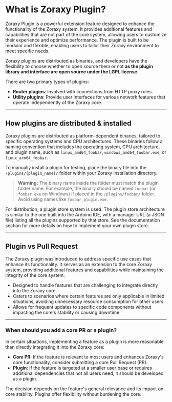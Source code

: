 # What is Zoraxy Plugin?  
Zoraxy Plugin is a powerful extension feature designed to enhance the functionality of the Zoraxy system. It provides additional features and capabilities that are not part of the core system, allowing users to customize their experience and optimize performance. The plugin is built to be modular and flexible, enabling users to tailor their Zoraxy environment to meet specific needs.  

Zoraxy plugins are distributed as binaries, and developers have the flexibility to choose whether to open source them or not **as the plugin library and interface are open source under the LGPL license**.  

There are two primary types of plugins:  
- **Router plugins**: Involved with connections from HTTP proxy rules.  
- **Utility plugins**: Provide user interfaces for various network features that operate independently of the Zoraxy core.  

---  

## How plugins are distributed & installed  
Zoraxy plugins are distributed as platform-dependent binaries, tailored to specific operating systems and CPU architectures. These binaries follow a naming convention that includes the operating system, CPU architecture, and plugin name, such as `linux_amd64_foobar`, `windows_amd64_foobar.exe`, or `linux_arm64_foobar`.  

To manually install a plugin for testing, place the binary file into the `/plugins/{plugin_name}/` folder within your Zoraxy installation directory.  

> **Warning:** The binary name inside the folder must match the plugin folder name. For example, the binary should be named `foobar` (or `foobar.exe` on Windows) if placed in the `/plugins/foobar/` folder. Avoid using names like `foobar_plugin.exe`.  

For distribution, a plugin store system is used. The plugin store architecture is similar to the one built into the Arduino IDE, with a manager URL (a JSON file) listing all the plugins supported by that store. See the documentation section for more details on how to implement your own plugin store.  

---  

## Plugin vs Pull Request  
The Zoraxy plugin was introduced to address specific use cases that enhance its functionality. It serves as an extension to the core Zoraxy system, providing additional features and capabilities while maintaining the integrity of the core system.  

- Designed to handle features that are challenging to integrate directly into the Zoraxy core.  
- Caters to scenarios where certain features are only applicable in limited situations, avoiding unnecessary resource consumption for other users.  
- Allows for frequent updates to specific code components without impacting the core's stability or causing downtime.  

---

### When should you add a core PR or a plugin?  
In certain situations, implementing a feature as a plugin is more reasonable than directly integrating it into the Zoraxy core:  

- **Core PR**: If the feature is relevant to most users and enhances Zoraxy's core functionality, consider submitting a core Pull Request (PR).  
- **Plugin**: If the feature is targeted at a smaller user base or requires additional dependencies that not all users need, it should be developed as a plugin.  

The decision depends on the feature's general relevance and its impact on core stability. Plugins offer flexibility without burdening the core.  
